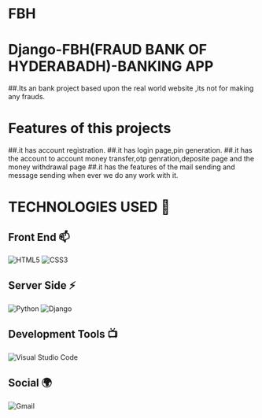 # FBH
# Django-FBH(FRAUD BANK OF HYDERABADH)-BANKING APP
##.Its an bank project based upon the real world website ,its not for making any frauds.
# Features of this projects
##.it has account registration.
##.it has login page,pin generation.
##.it has the account to account money transfer,otp genration,deposite page and the money withdrawal page
##.it has the features of the mail sending and message sending when ever we do any work with it.

# TECHNOLOGIES USED 📌

## Front End 📫

![HTML5](https://img.shields.io/badge/html5-%23E34F26.svg?style=for-the-badge&logo=html5&logoColor=white)
![CSS3](https://img.shields.io/badge/css3-%231572B6.svg?style=for-the-badge&logo=css3&logoColor=white)




## Server Side ⚡
![Python](https://img.shields.io/badge/python-3670A0?style=for-the-badge&logo=python&logoColor=ffdd54)
![Django](https://img.shields.io/badge/django-%23092E20.svg?style=for-the-badge&logo=django&logoColor=white)


## Development Tools 📺

![Visual Studio Code](https://img.shields.io/badge/Visual%20Studio%20Code-0078d7.svg?style=for-the-badge&logo=visual-studio-code&logoColor=white)
## Social 🌍

![Gmail](https://img.shields.io/badge/Gmail-D14836?style=for-the-badge&logo=gmail&logoColor=white)
